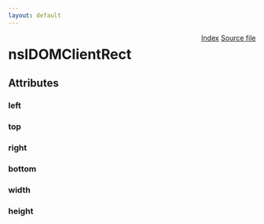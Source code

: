 ```yaml
---
layout: default
---
```

<div class='links' style='float:right'><a href="../index.html">Index</a>
<a href="http://dxr.mozilla.org/mozilla-central/source/dom/interfaces/base/nsIDOMClientRect.idl">Source file</a>
</div>

# nsIDOMClientRect #

## Attributes ##

### left ###

### top ###

### right ###

### bottom ###

### width ###

### height ###
